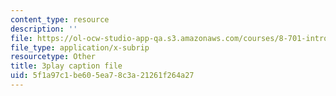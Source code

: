 ```yaml
---
content_type: resource
description: ''
file: https://ol-ocw-studio-app-qa.s3.amazonaws.com/courses/8-701-introduction-to-nuclear-and-particle-physics-fall-2020/5f1a97c1be605ea78c3a21261f264a27_bltHh3K2_Gs.vtt
file_type: application/x-subrip
resourcetype: Other
title: 3play caption file
uid: 5f1a97c1-be60-5ea7-8c3a-21261f264a27
---
```

